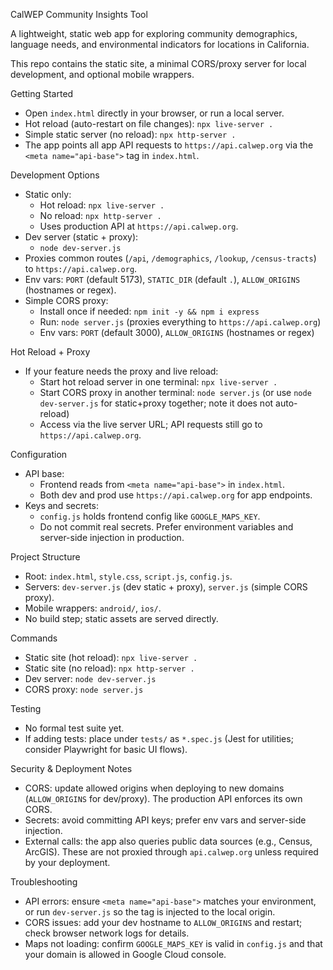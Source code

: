 CalWEP Community Insights Tool

A lightweight, static web app for exploring community demographics, language needs, and environmental indicators for locations in California.

This repo contains the static site, a minimal CORS/proxy server for local development, and optional mobile wrappers.

Getting Started
- Open `index.html` directly in your browser, or run a local server.
- Hot reload (auto-restart on file changes): `npx live-server .`
- Simple static server (no reload): `npx http-server .`
- The app points all app API requests to `https://api.calwep.org` via the `<meta name="api-base">` tag in `index.html`.

Development Options
- Static only:
  - Hot reload: `npx live-server .`
  - No reload: `npx http-server .`
  - Uses production API at `https://api.calwep.org`.
- Dev server (static + proxy):
  - `node dev-server.js`
- Proxies common routes (`/api`, `/demographics`, `/lookup`, `/census-tracts`) to `https://api.calwep.org`.
- Env vars: `PORT` (default 5173), `STATIC_DIR` (default `.`), `ALLOW_ORIGINS` (hostnames or regex).
- Simple CORS proxy:
  - Install once if needed: `npm init -y && npm i express`
  - Run: `node server.js` (proxies everything to `https://api.calwep.org`)
  - Env vars: `PORT` (default 3000), `ALLOW_ORIGINS` (hostnames or regex)

Hot Reload + Proxy
- If your feature needs the proxy and live reload:
  - Start hot reload server in one terminal: `npx live-server .`
  - Start CORS proxy in another terminal: `node server.js` (or use `node dev-server.js` for static+proxy together; note it does not auto-reload)
  - Access via the live server URL; API requests still go to `https://api.calwep.org`.

Configuration
- API base:
  - Frontend reads from `<meta name="api-base">` in `index.html`.
  - Both dev and prod use `https://api.calwep.org` for app endpoints.
- Keys and secrets:
  - `config.js` holds frontend config like `GOOGLE_MAPS_KEY`.
  - Do not commit real secrets. Prefer environment variables and server-side injection in production.

Project Structure
- Root: `index.html`, `style.css`, `script.js`, `config.js`.
- Servers: `dev-server.js` (dev static + proxy), `server.js` (simple CORS proxy).
- Mobile wrappers: `android/`, `ios/`.
- No build step; static assets are served directly.

Commands
- Static site (hot reload): `npx live-server .`
- Static site (no reload): `npx http-server .`
- Dev server: `node dev-server.js`
- CORS proxy: `node server.js`

Testing
- No formal test suite yet.
- If adding tests: place under `tests/` as `*.spec.js` (Jest for utilities; consider Playwright for basic UI flows).

Security & Deployment Notes
- CORS: update allowed origins when deploying to new domains (`ALLOW_ORIGINS` for dev/proxy). The production API enforces its own CORS.
- Secrets: avoid committing API keys; prefer env vars and server-side injection.
- External calls: the app also queries public data sources (e.g., Census, ArcGIS). These are not proxied through `api.calwep.org` unless required by your deployment.

Troubleshooting
- API errors: ensure `<meta name="api-base">` matches your environment, or run `dev-server.js` so the tag is injected to the local origin.
- CORS issues: add your dev hostname to `ALLOW_ORIGINS` and restart; check browser network logs for details.
- Maps not loading: confirm `GOOGLE_MAPS_KEY` is valid in `config.js` and that your domain is allowed in Google Cloud console.
